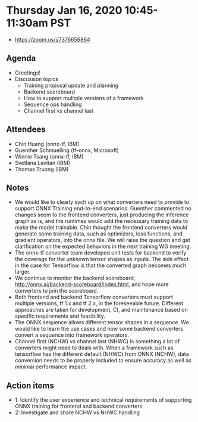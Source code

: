 <!--- SPDX-License-Identifier: Apache-2.0 -->

# Thursday Jan 16, 2020 10:45-11:30am PST
* https://zoom.us/j/7376656864

## Agenda
* Greetings!
* Discussion topics
    * Training proposal update and planning
    * Backend scoreboard
    * How to support mulitple versions of a framework
    * Sequence ops handling
    * Channel first vs channel last

## Attendees
* Chin Huang (onnx-tf, IBM)
* Guenther Schmuelling (tf-onnx, Microsoft)
* Winnie Tsang (onnx-tf, IBM)
* Svetlana Lavitan (IBM)
* Thomas Truong (IBM)

## Notes
* We would like to clearly sych up on what converters need to provide to support ONNX Training end-to-end scenarios. Guenther commented no changes seem to the frontend converters, just producing the inference graph as is, and the runtimes would add the necessary training data to make the model trainable. Chin thought the frontend converters would generate some training data, such as optimizers, loss functions, and gradient operators, into the onnx file. We will raise the question and get clarification on the expected behaviors in the next training WG meeting.
* The onnx-tf converter team developed unit tests for backend to verify the coverage for the unknown tensor shapes as inputs. The side effect in the case for Tensorflow is that the converted graph becomes much larger.
* We continue to monitor the backend scoreboard, http://onnx.ai/backend-scoreboard/index.html, and hope more converters to join the scoreboard.
* Both frontend and backend Tensorflow converters must support multiple versions, tf 1.x and tf 2.x, in the foreseeable future. Different approaches are taken for development, CI, and maintenance based on specific requirements and feasibility.
* The ONNX sequence allows different tensor shapes in a sequence. We would like to learn the use cases and how some backend converters convert a sequence into framework operators.
* Channel first (NCHW) vs channel last (NHWC) is something a lot of converters might need to deals with. When a framework such as tensorflow has the different default (NHWC) from ONNX (NCHW), data conversion needs to be properly included to ensure accuracy as well as minimal performance impact.

## Action items
* 1: Identify the user experience and technical requirements of supporting ONNX training for frontend and backend converters.
* 2: Investigate and share NCHW vs NHWC handling
